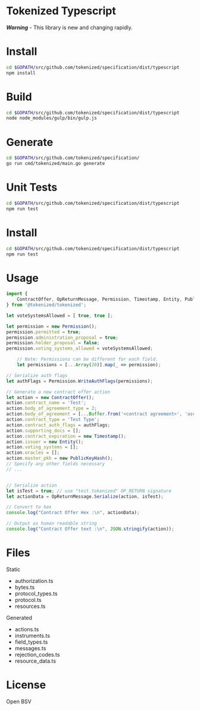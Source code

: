 # Tokenized Typescript

***Warning*** - This library is new and changing rapidly.

# Install

```bash
cd $GOPATH/src/github.com/tokenized/specification/dist/typescript
npm install
```

# Build

```bash
cd $GOPATH/src/github.com/tokenized/specification/dist/typescript
node node_modules/gulp/bin/gulp.js
```

# Generate

```bash
cd $GOPATH/src/github.com/tokenized/specification/
go run cmd/tokenized/main.go generate
```

# Unit Tests

```bash
cd $GOPATH/src/github.com/tokenized/specification/dist/typescript
npm run test
```

# Install

```bash
cd $GOPATH/src/github.com/tokenized/specification/dist/typescript
npm run test
```

# Usage

```typescript
import {
	ContractOffer, OpReturnMessage, Permission, Timestamp, Entity, PublicKeyHash
} from '@tokenized/tokenized';

let voteSystemsAllowed = [ true, true ];

let permission = new Permission();
permission.permitted = true;
permission.administration_proposal = true;
permission.holder_proposal = false;
permission.voting_systems_allowed = voteSystemsAllowed;

	// Note: Permissions can be different for each field.
	let permissions = [...Array(20)].map(_ => permission);

// Serialize auth flags
let authFlags = Permission.WriteAuthFlags(permissions);

// Generate a new contract offer action
let action = new ContractOffer();
action.contract_name = 'Test';
action.body_of_agreement_type = 2;
action.body_of_agreement = [...Buffer.from('<contract agreement>', 'ascii')];
action.contract_type = 'Test Type';
action.contract_auth_flags = authFlags;
action.supporting_docs = [];
action.contract_expiration = new Timestamp();
action.issuer = new Entity();
action.voting_systems = [];
action.oracles = [];
action.master_pkh = new PublicKeyHash();
// Specify any other fields necessary
// ...


// Serialize action
let isTest = true; // use "test.tokenized" OP_RETURN signature
let actionData = OpReturnMessage.Serialize(action, isTest);

// Convert to hex
console.log("Contract Offer Hex :\n", actionData);

// Output as human readable string
console.log("Contract Offer text :\n", JSON.stringify(action));

```
# Files
Static
- authorization.ts
- bytes.ts
- protocol_types.ts
- protocol.ts
- resources.ts

Generated
- actions.ts
- instruments.ts
- field_types.ts
- messages.ts
- rejection_codes.ts
- resource_data.ts

# License

Open BSV
